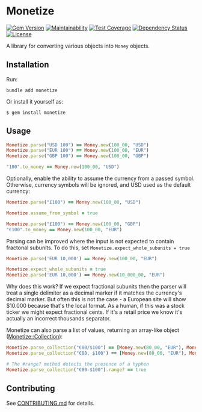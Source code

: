 # Monetize

[![Gem Version](https://badge.fury.io/rb/monetize.svg)](http://badge.fury.io/rb/monetize)
[![Maintainability](https://api.codeclimate.com/v1/badges/a2cf7b7a170b4ca68fe8/maintainability)](https://codeclimate.com/github/RubyMoney/monetize/maintainability)
[![Test Coverage](https://api.codeclimate.com/v1/badges/a2cf7b7a170b4ca68fe8/test_coverage)](https://codeclimate.com/github/RubyMoney/monetize/test_coverage)
[![Dependency Status](https://gemnasium.com/RubyMoney/monetize.svg)](https://gemnasium.com/RubyMoney/monetize)
[![License](https://img.shields.io/badge/license-MIT-green.svg)](http://opensource.org/licenses/MIT)

A library for converting various objects into `Money` objects.

## Installation

Run:

    bundle add monetize

Or install it yourself as:

    $ gem install monetize

## Usage

```ruby
Monetize.parse("USD 100") == Money.new(100_00, "USD")
Monetize.parse("EUR 100") == Money.new(100_00, "EUR")
Monetize.parse("GBP 100") == Money.new(100_00, "GBP")

"100".to_money == Money.new(100_00, "USD")
```

Optionally, enable the ability to assume the currency from a passed symbol. Otherwise, currency symbols will be ignored, and USD used as the default currency:

```ruby
Monetize.parse("£100") == Money.new(100_00, "USD")

Monetize.assume_from_symbol = true

Monetize.parse("£100") == Money.new(100_00, "GBP")
"€100".to_money == Money.new(100_00, "EUR")
```

Parsing can be improved where the input is not expected to contain fractonal subunits.
To do this, set `Monetize.expect_whole_subunits = true`

```ruby
Monetize.parse('EUR 10,000') == Money.new(100_00, "EUR")

Monetize.expect_whole_subunits = true
Monetize.parse('EUR 10,000') == Money.new(10_000_00, "EUR")
```

Why does this work?  If we expect fractional subunits then the parser will treat a single
delimiter as a decimal marker if it matches the currency's decimal marker.  But often
this is not the case - a European site will show $10.000 because that's the local format.
As a human, if this was a stock ticker we might expect fractional cents.  If it's a retail price we know it's actually an incorrect thousands separator.


Monetize can also parse a list of values, returning an array-like object ([Monetize::Collection](lib/collection.rb)):

```ruby
Monetize.parse_collection("€80/$100") == [Money.new(80_00, "EUR"), Money.new(100_00, "USD")]
Monetize.parse_collection("€80, $100") == [Money.new(80_00, "EUR"), Money.new(100_00, "USD")]

# The #range? method detects the presence of a hyphen
Monetize.parse_collection("€80-$100").range? == true
```

## Contributing

See [CONTRIBUTING.md](CONTRIBUTING.md) for details.
